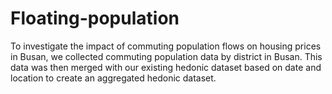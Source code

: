 # Floating-population

To investigate the impact of commuting population flows on housing prices in Busan, we collected commuting population data by district in Busan. This data was then merged with our existing hedonic dataset based on date and location to create an aggregated hedonic dataset.
